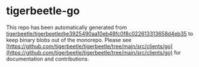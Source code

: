 # tigerbeetle-go
This repo has been automatically generated from [tigerbeetle/tigerbeetle@e3925490aa10eb48fc0f8c022613313658d4eb35](https://github.com/tigerbeetle/tigerbeetle/commit/e3925490aa10eb48fc0f8c022613313658d4eb35) to keep binary blobs out of the monorepo. Please see [https://github.com/tigerbeetle/tigerbeetle/tree/main/src/clients/go](https://github.com/tigerbeetle/tigerbeetle/tree/main/src/clients/go) for documentation and contributions.
